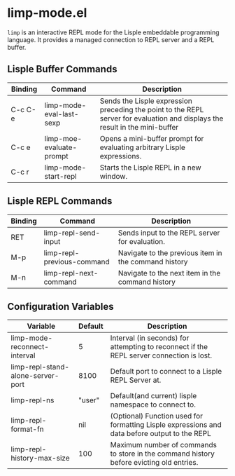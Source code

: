 
# limp-mode.el

`limp` is an interactive REPL mode for the Lisple embeddable programming language. It provides a managed
connection to REPL server and a REPL buffer.

## Lisple Buffer Commands

| Binding   | Command                   | Description                                                                                                                  |
| --------- | ------------------------- | ---------------------------------------------------------------------------------------------------------------------------- |
| C-c C-e   | limp-mode-eval-last-sexp  | Sends the Lisple expression preceding the point to the REPL server for evaluation and displays the result in the mini-buffer |
| C-c e     | limp-moe-evaluate-prompt  | Opens a mini-buffer prompt for evaluating arbitrary Lisple expressions.                                                      |
| C-c r     | limp-mode-start-repl      | Starts the Lisple REPL in a new window.                                                                                      |

## Lisple REPL Commands

| Binding   | Command                     | Description                                                                                                                  |
| --------- | --------------------------- | ---------------------------------------------------------------------------------------------------------------------------- |
| RET       | limp-repl-send-input        | Sends input to the REPL server for evaluation.                                                                               |
| M-p       | limp-repl-previous-command  | Navigate to the previous item in the command history                                                                         |
| M-n       | limp-repl-next-command      | Navigate to the next item in the command history                                                                             |

## Configuration Variables
| Variable                                   | Default | Description                                                                                                               |
| ------------------------------------------ | ------- | ------------------------------------------------------------------------------------------------------------------ |
| limp-mode-reconnect-interval               |       5 | Interval (in seconds) for attempting to reconnect if the REPL server connection is lost.                                  |
| limp-repl-stand-alone-server-port          |    8100 | Default port to connect to a Lisple REPL Server at.                                                                       |
| limp-repl-ns                               |  "user" | Default(and current) lisple namespace to connect to.                                                                      |
| limp-repl-format-fn                        |     nil | (Optional) Function used for formatting Lisple expressions and data before output to the REPL                             |
| limp-repl-history-max-size                 |     100 | Maximum number of commands to store in the command history before evicting old entries.                                   |

